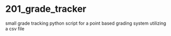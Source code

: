# 201_grade_tracker
small grade tracking python script for a point based grading system utilizing a csv file
